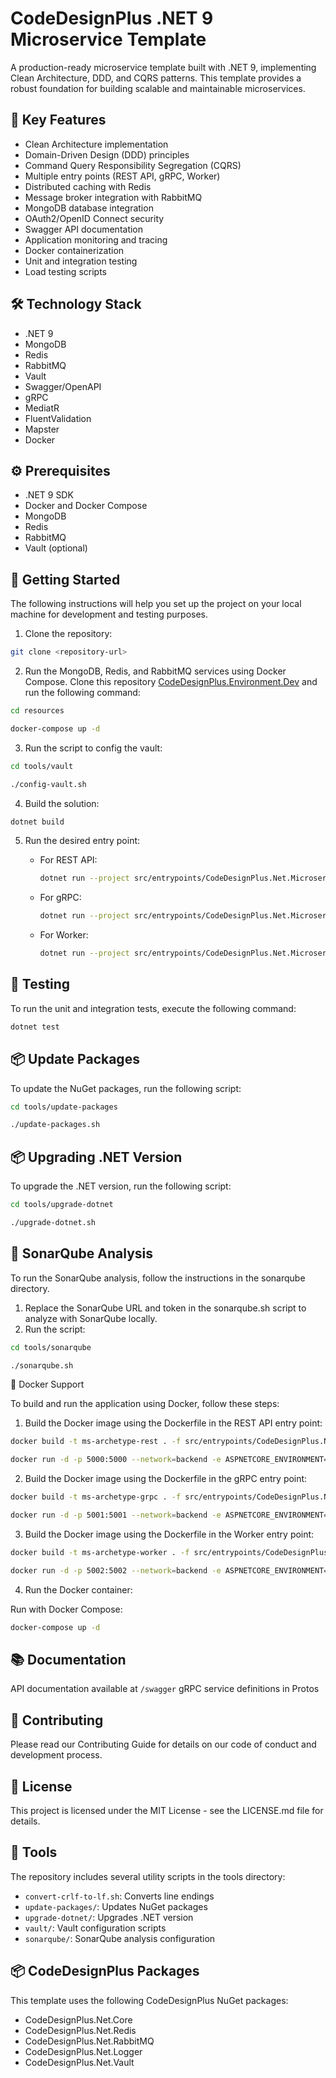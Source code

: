 # CodeDesignPlus .NET 9 Microservice Template

A production-ready microservice template built with .NET 9, implementing Clean Architecture, DDD, and CQRS patterns. This template provides a robust foundation for building scalable and maintainable microservices.

## 🚀 Key Features

- Clean Architecture implementation
- Domain-Driven Design (DDD) principles
- Command Query Responsibility Segregation (CQRS)
- Multiple entry points (REST API, gRPC, Worker)
- Distributed caching with Redis
- Message broker integration with RabbitMQ
- MongoDB database integration
- OAuth2/OpenID Connect security
- Swagger API documentation
- Application monitoring and tracing
- Docker containerization
- Unit and integration testing
- Load testing scripts

## 🛠️ Technology Stack

- .NET 9
- MongoDB
- Redis
- RabbitMQ
- Vault
- Swagger/OpenAPI
- gRPC
- MediatR
- FluentValidation
- Mapster
- Docker

## ⚙️ Prerequisites

- .NET 9 SDK
- Docker and Docker Compose
- MongoDB
- Redis
- RabbitMQ
- Vault (optional)

## 🚀 Getting Started

The following instructions will help you set up the project on your local machine for development and testing purposes.

1. Clone the repository:
```bash
git clone <repository-url>
```

2. Run the MongoDB, Redis, and RabbitMQ services using Docker Compose. Clone this repository [CodeDesignPlus.Environment.Dev](https://github.com/codedesignplus/CodeDesignPlus.Environment.Dev) and run the following command:

```bash
cd resources

docker-compose up -d
```

3. Run the script to config the vault:

```bash
cd tools/vault

./config-vault.sh
```

4. Build the solution:
```bash
dotnet build
```

5. Run the desired entry point:
   
   - For REST API:
      ```bash
      dotnet run --project src/entrypoints/CodeDesignPlus.Net.Microservice.Rest
      ```

   - For gRPC:
      ```bash
      dotnet run --project src/entrypoints/CodeDesignPlus.Net.Microservice.gRpc
      ```

   - For Worker:
      ```bash
      dotnet run --project src/entrypoints/CodeDesignPlus.Net.Microservice.AsyncWorker
      ```

## 🧪 Testing
To run the unit and integration tests, execute the following command:

```bash
dotnet test
```

## 📦 Update Packages
To update the NuGet packages, run the following script:

```bash
cd tools/update-packages

./update-packages.sh
```

## 📦 Upgrading .NET Version

To upgrade the .NET version, run the following script:

```bash
cd tools/upgrade-dotnet

./upgrade-dotnet.sh
```

## 🧪 SonarQube Analysis

To run the SonarQube analysis, follow the instructions in the sonarqube directory.

1. Replace the SonarQube URL and token in the sonarqube.sh script to analyze with SonarQube locally.
2. Run the script:

```bash
cd tools/sonarqube

./sonarqube.sh
```

🐳 Docker Support

To build and run the application using Docker, follow these steps:

1. Build the Docker image using the Dockerfile in the REST API entry point:
```bash
docker build -t ms-archetype-rest . -f src/entrypoints/CodeDesignPlus.Net.Microservice.Rest/Dockerfile

docker run -d -p 5000:5000 --network=backend -e ASPNETCORE_ENVIRONMENT=Docker --name ms-archetype-rest ms-archetype-rest
```
2. Build the Docker image using the Dockerfile in the gRPC entry point:
```bash
docker build -t ms-archetype-grpc . -f src/entrypoints/CodeDesignPlus.Net.Microservice.gRpc/Dockerfile

docker run -d -p 5001:5001 --network=backend -e ASPNETCORE_ENVIRONMENT=Docker --name ms-archetype-grpc ms-archetype-grpc
```
3. Build the Docker image using the Dockerfile in the Worker entry point:
```bash
docker build -t ms-archetype-worker . -f src/entrypoints/CodeDesignPlus.Net.Microservice.AsyncWorker/Dockerfile

docker run -d -p 5002:5002 --network=backend -e ASPNETCORE_ENVIRONMENT=Docker --name ms-archetype-worker ms-archetype-worker
```
4. Run the Docker container:


Run with Docker Compose:

```bash
docker-compose up -d
```

## 📚 Documentation
API documentation available at `/swagger`
gRPC service definitions in Protos

## 🤝 Contributing
Please read our Contributing Guide for details on our code of conduct and development process.

## 📄 License
This project is licensed under the MIT License - see the LICENSE.md file for details.

## 🔧 Tools
The repository includes several utility scripts in the tools directory:

- `convert-crlf-to-lf.sh`: Converts line endings
- `update-packages/`: Updates NuGet packages
- `upgrade-dotnet/`: Upgrades .NET version
- `vault/`: Vault configuration scripts
- `sonarqube/`: SonarQube analysis configuration

## 📦 CodeDesignPlus Packages
This template uses the following CodeDesignPlus NuGet packages:

- CodeDesignPlus.Net.Core
- CodeDesignPlus.Net.Redis
- CodeDesignPlus.Net.RabbitMQ
- CodeDesignPlus.Net.Logger
- CodeDesignPlus.Net.Vault